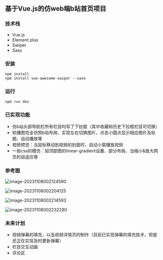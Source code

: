 ## 基于Vue.js的仿web端b站首页项目

### 技术栈

- Vue.js
- Element plus
- Swiper
- Sass

### 安装

```
npm install
npm install vue-awesome-swiper --save
```

### 运行

```
npm run dev
```

### 已实现功能

- 仿b站头部导航栏所有栏目均写了下拉框（其中收藏和历史下拉框栏目可切换）
- 轮播图完全仿照b站布局、实现左右切换图片、点击小圆点显示相应图片及标题、自动播放等
- 视频预览：当鼠标移动到视频的封面时，自动小窗播放视频
- 一些css的模仿：如顶部图的linear-gradient设置、部分布局、当缩小&放大网页的自适应等

### 参考图

![image-20231108002124590](https://cdn.jsdelivr.net/gh/kkirito16/ImgPicGo/img/image-20231108002124590.png)

![image-20231108002204125](https://cdn.jsdelivr.net/gh/kkirito16/ImgPicGo/img/image-20231108002204125.png)

![image-20231108002214593](https://cdn.jsdelivr.net/gh/kkirito16/ImgPicGo/img/image-20231108002214593.png)

![image-20231108002232280](https://cdn.jsdelivr.net/gh/kkirito16/ImgPicGo/img/image-20231108002232280.png)

### 未来计划

- 视频弹幕的填充，以及视频详情页的制作（目前已实现弹幕的填充技术，但是还正在实现及时更新弹幕）
- 栏目交互动画
- 评论区
